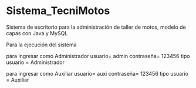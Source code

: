 # Sistema_TecniMotos
Sistema de escritorio para la administración de taller de motos, modelo de capas con Java y MySQL 


Para la ejecución del sistema

para ingresar como Administrador
usuario= admin
contraseña= 123456
tipo usuario = Administrador


para ingresar como Auxiliar
usuario= auxi
contraseña= 123456
tipo usuario = Auxiliar
